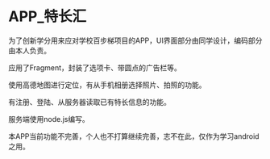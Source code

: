 # APP_特长汇

为了创新学分用来应对学校百步梯项目的APP，UI界面部分由同学设计，编码部分由本人负责。

应用了Fragment，封装了选项卡、带圆点的广告栏等。

使用高德地图进行定位，有从手机相册选择照片、拍照的功能。

有注册、登陆、从服务器读取已有特长信息的功能。

服务端使用node.js编写。

本APP当前功能不完善，个人也不打算继续完善，志不在此，仅作为学习android之用。
